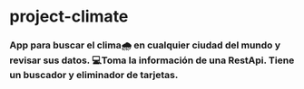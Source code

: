 # project-climate
<h3> App para buscar el clima🌧 en cualquier ciudad del mundo y revisar sus datos.
💻Toma la información de una RestApi. Tiene un buscador y eliminador de tarjetas.</h3>
